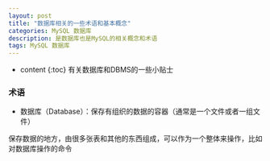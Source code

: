 ```yaml
---
layout: post
title: "数据库相关的一些术语和基本概念"
categories: MySQL 数据库
description: 是数据库也是MySQL的相关概念和术语
tags: MySQL 数据库
---
```


* content
{:toc}
有关数据库和DBMS的一些小贴士




### 术语

- 数据库（Database）：保存有组织的数据的容器（通常是一个文件或者一组文件）

 保存数据的地方，由很多张表和其他的东西组成，可以作为一个整体来操作，比如对数据库操作的命令

